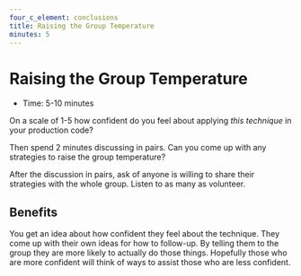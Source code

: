 ```yaml
---
four_c_element: conclusions
title: Raising the Group Temperature
minutes: 5
---
```


# Raising the Group Temperature

- Time: 5-10 minutes

On a scale of 1-5 how confident do you feel about applying _this technique_ in your production code?

Then spend 2 minutes discussing in pairs. Can you come up with any strategies to raise the group temperature? 

After the discussion in pairs, ask of anyone is willing to share their strategies with the whole group. Listen to as many as volunteer.

## Benefits
You get an idea about how confident they feel about the technique. They come up with their own ideas for how to follow-up. By telling them to the group they are more likely to actually do those things. Hopefully those who are more confident will think of ways to assist those who are less confident.
